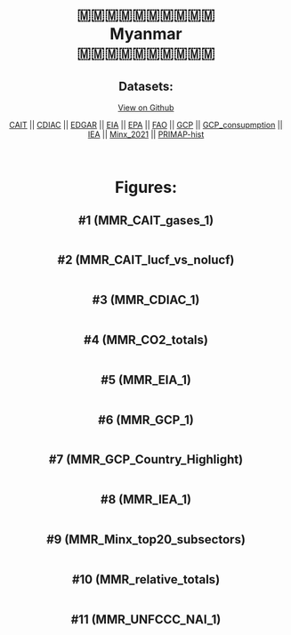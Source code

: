 
<center>
<h1 align="center">
🇲🇲🇲🇲🇲🇲🇲🇲🇲🇲
<br>
Myanmar
<br>
🇲🇲🇲🇲🇲🇲🇲🇲🇲🇲
</h1>
<h2>Datasets:</h2>
<p><a href="https://github.com/dquintani/GreenhouseData/tree/master/country_data/MMR_Myanmar/data">View on Github</a>
<br></p><p><a href="data/MMR_CAIT.csv">CAIT</a> || <a href="data/MMR_CDIAC.csv">CDIAC</a> || <a href="data/MMR_EDGAR.csv">EDGAR</a> || <a href="data/MMR_EIA.csv">EIA</a> || <a href="data/MMR_EPA.csv">EPA</a> || <a href="data/MMR_FAO.csv">FAO</a> || <a href="data/MMR_GCP.csv">GCP</a> || <a href="data/MMR_GCP_consupmption.csv">GCP_consupmption</a> || <a href="data/MMR_IEA.csv">IEA</a> || <a href="data/MMR_Minx_2021.csv">Minx_2021</a> || <a href="data/MMR_PRIMAP-hist.csv">PRIMAP-hist</a></p><p><br></p>
<h1>Figures:</h1><h2>#1 (MMR_CAIT_gases_1)</h2>
<p><img alt="" src="figures/MMR_CAIT_gases_1.png" /></p><h2>#2 (MMR_CAIT_lucf_vs_nolucf)</h2>
<p><img alt="" src="figures/MMR_CAIT_lucf_vs_nolucf.png" /></p><h2>#3 (MMR_CDIAC_1)</h2>
<p><img alt="" src="figures/MMR_CDIAC_1.png" /></p><h2>#4 (MMR_CO2_totals)</h2>
<p><img alt="" src="figures/MMR_CO2_totals.png" /></p><h2>#5 (MMR_EIA_1)</h2>
<p><img alt="" src="figures/MMR_EIA_1.png" /></p><h2>#6 (MMR_GCP_1)</h2>
<p><img alt="" src="figures/MMR_GCP_1.png" /></p><h2>#7 (MMR_GCP_Country_Highlight)</h2>
<p><img alt="" src="figures/MMR_GCP_Country_Highlight.png" /></p><h2>#8 (MMR_IEA_1)</h2>
<p><img alt="" src="figures/MMR_IEA_1.png" /></p><h2>#9 (MMR_Minx_top20_subsectors)</h2>
<p><img alt="" src="figures/MMR_Minx_top20_subsectors.png" /></p><h2>#10 (MMR_relative_totals)</h2>
<p><img alt="" src="figures/MMR_relative_totals.png" /></p><h2>#11 (MMR_UNFCCC_NAI_1)</h2>
<p><img alt="" src="figures/MMR_UNFCCC_NAI_1.png" /></p>